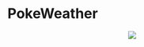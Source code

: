# PokeWeather
<div align="center">
 <img src="https://user-images.githubusercontent.com/75102304/151685584-4a87a242-a7d8-45d1-82a0-1a927b4cf013.png"/>
</div>
